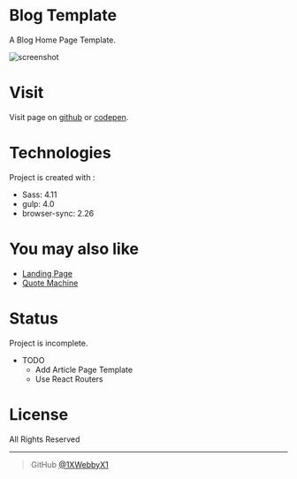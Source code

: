 # Blog Template
A Blog Home Page Template.

![screenshot](https://s3-us-west-2.amazonaws.com/i.cdpn.io/2011965.LXrVKd.small.56399aa5-20ac-49e9-9a15-f5b71533bddb.png)

# Visit
 Visit page on  [github](https://1xwebbyx1.github.io/blog-template/) or [codepen](https://codepen.io/1xwebbyx1/pen/LXrVKd).

# Technologies
Project is created with :
- Sass: 4.11
- gulp: 4.0
- browser-sync: 2.26

# You may also like
- [Landing Page](https://github.com/1XWebbyX1/landing-page)
- [Quote Machine](https://github.com/1XWebbyX1/quote-machine-pwa)


# Status
Project is incomplete.
  - TODO
    - Add Article Page Template
    - Use React Routers

# License

All Rights Reserved

---


> GitHub [@1XWebbyX1](https://github.com/1XWebbyX1)
